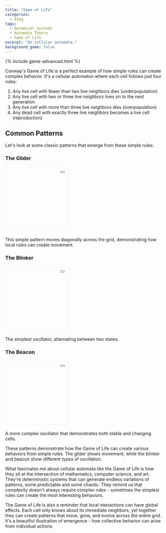 ```yaml
---
title: "Game of Life"
categories:
  - blog
tags:
  - Dynamical Systems
  - Automata Theory
  - Game of Life
excerpt: "On cellular automata."
background_game: false
---
```


{% include game-advanced.html %}

Conway's Game of Life is a perfect example of how simple rules can create complex behavior. It's a cellular automaton where each cell follows just four rules:

1. Any live cell with fewer than two live neighbors dies (underpopulation)
2. Any live cell with two or three live neighbors lives on to the next generation
3. Any live cell with more than three live neighbors dies (overpopulation)
4. Any dead cell with exactly three live neighbors becomes a live cell (reproduction)

## Common Patterns

Let's look at some classic patterns that emerge from these simple rules:

### The Glider
<div class="game-container small-game">
  <canvas id="glider-canvas"></canvas>
  <button class="game-button" id="glider-btn"><i class="fas fa-pause"></i></button>
</div>

This simple pattern moves diagonally across the grid, demonstrating how local rules can create movement.

### The Blinker
<div class="game-container small-game">
  <canvas id="blinker-canvas"></canvas>
  <button class="game-button" id="blinker-btn"><i class="fas fa-pause"></i></button>
</div>

The simplest oscillator, alternating between two states.

### The Beacon
<div class="game-container small-game">
  <canvas id="beacon-canvas"></canvas>
  <button class="game-button" id="beacon-btn"><i class="fas fa-pause"></i></button>
</div>

A more complex oscillator that demonstrates both stable and changing cells.

<style>
.small-game {
  height: 200px;
  width: 200px;
  position: relative;
  margin: 20px 0;
  border: 1px solid rgba(211, 156, 164, 0.2);
  border-radius: 4px;
}

.small-game canvas {
  position: absolute;
  top: 0;
  left: 0;
  width: 100%;
  height: 100%;
  opacity: 1;
}

.small-game .game-button {
  position: absolute;
  right: 10px;
  top: 10px;
  z-index: 1000;
}
</style>

<script>
document.addEventListener('DOMContentLoaded', () => {
  // Center the initial pattern
  const centerPattern = (pattern, rows, cols) => {
    const startRow = Math.floor((rows - pattern.length) / 2);
    const startCol = Math.floor((cols - pattern[0].length) / 2);
    const grid = Array(rows).fill().map(() => Array(cols).fill(false));
    
    for (let i = 0; i < pattern.length; i++) {
      for (let j = 0; j < pattern[0].length; j++) {
        if (pattern[i][j]) {
          grid[startRow + i][startCol + j] = true;
        }
      }
    }
    return grid;
  };

  // Override the createGrid method to center patterns
  GameOfLife.prototype.createGrid = function() {
    const pattern = this.config.initialPattern;
    const grid = centerPattern(pattern, this.rows, this.cols);
    return grid;
  };

  // Glider configuration
  const glider = new GameOfLife({
    canvasId: 'glider-canvas',
    playPauseBtnId: 'glider-btn',
    cellSize: 20,
    updateInterval: 300,
    dimensions: { width: 200, height: 200 },
    colors: {
      cell: '#d39ca4',
      newCell: '#f54242'
    },
    initialPattern: [
      [0, 1, 0],
      [0, 0, 1],
      [1, 1, 1]
    ]
  });

  // Blinker configuration
  const blinker = new GameOfLife({
    canvasId: 'blinker-canvas',
    playPauseBtnId: 'blinker-btn',
    cellSize: 20,
    updateInterval: 300,
    dimensions: { width: 200, height: 200 },
    colors: {
      cell: '#d39ca4',
      newCell: '#f54242'
    },
    initialPattern: [
      [0, 0, 0],
      [1, 1, 1],
      [0, 0, 0]
    ]
  });

  // Beacon configuration
  const beacon = new GameOfLife({
    canvasId: 'beacon-canvas',
    playPauseBtnId: 'beacon-btn',
    cellSize: 20,
    updateInterval: 300,
    dimensions: { width: 200, height: 200 },
    colors: {
      cell: '#d39ca4',
      newCell: '#f54242'
    },
    initialPattern: [
      [1, 1, 0, 0],
      [1, 1, 0, 0],
      [0, 0, 1, 1],
      [0, 0, 1, 1]
    ]
  });
});
</script>

These patterns demonstrate how the Game of Life can create various behaviors from simple rules. The glider shows movement, while the blinker and beacon show different types of oscillation.

What fascinates me about cellular automata like the Game of Life is how they sit at the intersection of mathematics, computer science, and art. They're deterministic systems that can generate endless variations of patterns, some predictable and some chaotic. They remind us that complexity doesn't always require complex rules - sometimes the simplest rules can create the most interesting behaviors.

The Game of Life is also a reminder that local interactions can have global effects. Each cell only knows about its immediate neighbors, yet together they can create patterns that move, grow, and evolve across the entire grid. It's a beautiful illustration of emergence - how collective behavior can arise from individual actions.
